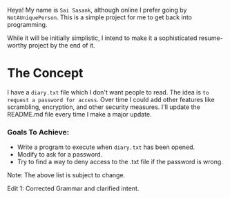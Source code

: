 Heya! My name is `Sai Sasank`, although online I prefer going by `NotAUniquePerson`. This is a simple project for me to get back into programming.

While it will be initially simplistic, I intend to make it a sophisticated resume-worthy project by the end of it.

# The Concept #

I have a `diary.txt` file which I don't want people to read. The idea is `to request a password for access`.
Over time I could add other features like scrambling, encryption, and other security measures. I'll update the README.md file every time I make a major update.

### Goals To Achieve: ###

- Write a program to execute when `diary.txt` has been opened.
- Modify to ask for a password.
- Try to find a way to deny access to the .txt file if the password is wrong.

Note: The above list is subject to change.

Edit 1: Corrected Grammar and clarified intent.
